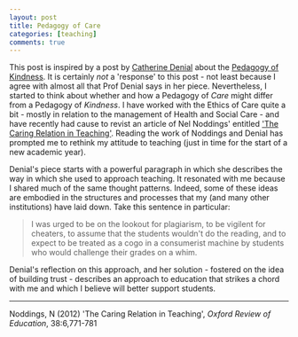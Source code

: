 ```yaml
---
layout: post
title: Pedagogy of Care
categories: [teaching]
comments: true
---
```


This post is inspired by a post by [Catherine Denial](http://catherinedenial.org) about the [Pedagogy of Kindness](https://hybridpedagogy.org/pedagogy-of-kindness/). It is certainly *not* a 'response' to this post - not least because I agree with almost all that Prof Denial says in her piece. Nevertheless, I started to think about whether and how a Pedagogy of *Care* might differ from a Pedagogy of *Kindness*. I have worked with the Ethics of Care quite a bit - mostly in relation to the management of Health and Social Care - and have recently had cause to revist an article of Nel Noddings' entitled ['The Caring Relation in Teaching'](https://www.tandfonline.com/doi/full/10.1080/03054985.2012.745047). Reading the work of Noddings and Denial has prompted me to rethink my attitude to teaching (just in time for the start of a new academic year).

Denial's piece starts with a powerful paragraph in which she describes the way in which she used to approach teaching. It resonated with me because I shared much of the same thought patterns. Indeed, some of these ideas are embodied in the structures and processes that my (and many other institutions) have laid down. Take this sentence in particular:

> I was urged to be on the lookout for plagiarism, to be vigilent for cheaters, to assume that the students wouldn't do the reading, and to expect to be treated as a cogo in a consumerist machine by students who would challenge their grades on a whim.

Denial's reflection on this approach, and her solution - fostered on the idea of building trust - describes an approach to education that strikes a chord with me and which I believe will better support students.


----

Noddings, N (2012) 'The Caring Relation in Teaching', *Oxford Review of Education*, 38:6,771-781
